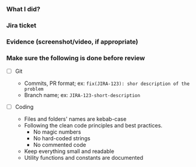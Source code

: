 ### What I did?

### Jira ticket

### Evidence (screenshot/video, if appropriate)

### Make sure the following is done before review

- [ ] Git

  - Commits, PR format; ex: `fix(JIRA-123): shor description of the problem`
  - Branch name; ex: `JIRA-123-short-description`

- [ ] Coding

  - Files and folders' names are kebab-case
  - Following the clean code principles and best practices.
    - No magic numbers
    - No hard-coded strings
    - No commented code
  - Keep everything small and readable
  - Utility functions and constants are documented
